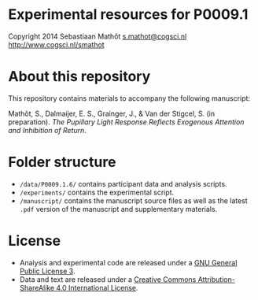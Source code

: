 # Experimental resources for P0009.1

Copyright 2014 Sebastiaan Mathôt
<s.mathot@cogsci.nl>
<http://www.cogsci.nl/smathot>

# About this repository

This repository contains materials to accompany the following manuscript:

Mathôt, S., Dalmaijer, E. S., Grainger, J., & Van der Stigcel, S. (in preparation). *The Pupillary Light Response Reflects Exogenous Attention and Inhibition of Return*.

# Folder structure

- `/data/P0009.1.6/` contains participant data and analysis scripts.
- `/experiments/` contains the experimental script.
- `/manuscript/` contains the manuscript source files as well as the latest `.pdf` version of the manuscript and supplementary materials.

# License

- Analysis and experimental code are released under a [GNU General Public License 3](https://www.gnu.org/copyleft/gpl.html).
- Data and text are released under a [Creative Commons Attribution-ShareAlike 4.0 International License](http://creativecommons.org/licenses/by-sa/4.0/).
